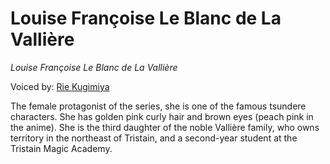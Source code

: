 # Louise Françoise Le Blanc de La Vallière

_Louise Françoise Le Blanc de La Vallière_

Voiced by: [Rie Kugimiya](https://en.wikipedia.org/wiki/Rie_Kugimiya)

The female protagonist of the series, she is one of the famous tsundere characters. She has golden pink curly hair and brown eyes (peach pink in the anime). She is the third daughter of the noble Vallière family, who owns territory in the northeast of Tristain, and a second-year student at the Tristain Magic Academy.